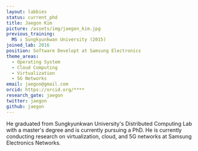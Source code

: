 ```yaml
---
layout: labbies
status: current_phd
title: Jaegon Kim
picture: /assets/img/jaegon_kim.jpg
previous_training:
  MS : Sungkyunkwan University (2015)
joined_lab: 2016
position: Software Developt at Samsung Electronics
theme_areas:
  - Operating System
  - Cloud Computing
  - Virtualization
  - 5G Networks
email: jaegon@gmail.com
orcid: https://orcid.org/****
research_gate: jaegon
twitter: jaegon
github: jaegon
---
```


He graduated from Sungkyunkwan University's Distributed Computing Lab with a master's degree and is currently pursuing a PhD. He is currently conducting research on virtualization, cloud, and 5G networks at Samsung Electronics Networks. 
